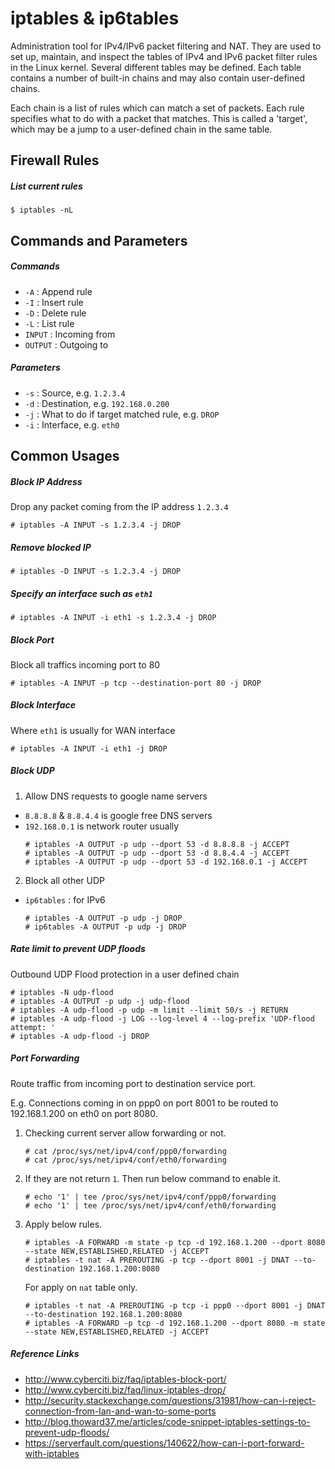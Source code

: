 iptables & ip6tables
====================

Administration tool for IPv4/IPv6 packet filtering and NAT. They are used to set up, maintain, and inspect the tables of IPv4 and IPv6 packet filter rules in the Linux kernel. Several different tables may be defined. Each table contains a number of built-in chains and may also contain user-defined chains.

Each chain is a list of rules which can match a set of packets. Each rule specifies what to do with a packet  that matches. This is called a 'target', which may be a jump to a user-defined chain in the same table.

Firewall Rules
--------------
##### List current rules
```
$ iptables -nL
```


Commands and Parameters
-----------------------

##### Commands
* `-A` : Append rule
* `-I` : Insert rule
* `-D` : Delete rule
* `-L` : List rule
* `INPUT` : Incoming from
* `OUTPUT` : Outgoing to

##### Parameters
* `-s` : Source, e.g. `1.2.3.4`
* `-d` : Destination, e.g. `192.168.0.200`
* `-j` : What to do if target matched rule, e.g. `DROP`
* `-i` : Interface, e.g. `eth0`


Common Usages
-------------

##### Block IP Address
Drop any packet coming from the IP address `1.2.3.4`
```
# iptables -A INPUT -s 1.2.3.4 -j DROP
```

##### Remove blocked IP
```
# iptables -D INPUT -s 1.2.3.4 -j DROP
```

##### Specify an interface such as `eth1`
```
# iptables -A INPUT -i eth1 -s 1.2.3.4 -j DROP
```

##### Block Port
Block all traffics incoming port to 80
```
# iptables -A INPUT -p tcp --destination-port 80 -j DROP
```

##### Block Interface
Where `eth1` is usually for WAN interface
```
# iptables -A INPUT -i eth1 -j DROP
```

##### Block UDP
1. Allow DNS requests to google name servers
* `8.8.8.8` & `8.8.4.4` is google free DNS servers
* `192.168.0.1` is network router usually
  ```
  # iptables -A OUTPUT -p udp --dport 53 -d 8.8.8.8 -j ACCEPT
  # iptables -A OUTPUT -p udp --dport 53 -d 8.8.4.4 -j ACCEPT
  # iptables -A OUTPUT -p udp --dport 53 -d 192.168.0.1 -j ACCEPT
  ```
2. Block all other UDP
* `ip6tables` : for IPv6
  ```
  # iptables -A OUTPUT -p udp -j DROP
  # ip6tables -A OUTPUT -p udp -j DROP
  ```

##### Rate limit to prevent UDP floods
Outbound UDP Flood protection in a user defined chain
```
# iptables -N udp-flood
# iptables -A OUTPUT -p udp -j udp-flood
# iptables -A udp-flood -p udp -m limit --limit 50/s -j RETURN
# iptables -A udp-flood -j LOG --log-level 4 --log-prefix 'UDP-flood attempt: '
# iptables -A udp-flood -j DROP
```

##### Port Forwarding
Route traffic from incoming port to destination service port.

E.g. Connections coming in on ppp0 on port 8001 to be routed to 192.168.1.200 on eth0 on port 8080.

1. Checking current server allow forwarding or not.
    ```
    # cat /proc/sys/net/ipv4/conf/ppp0/forwarding
    # cat /proc/sys/net/ipv4/conf/eth0/forwarding
    ```

2. If they are not return `1`. Then run below command to enable it.
    ```
    # echo '1' | tee /proc/sys/net/ipv4/conf/ppp0/forwarding
    # echo '1' | tee /proc/sys/net/ipv4/conf/eth0/forwarding
    ```

3. Apply below rules.
    ```
    # iptables -A FORWARD -m state -p tcp -d 192.168.1.200 --dport 8080 --state NEW,ESTABLISHED,RELATED -j ACCEPT
    # iptables -t nat -A PREROUTING -p tcp --dport 8001 -j DNAT --to-destination 192.168.1.200:8080
    ```

    For apply on `nat` table only.
    ```
    # iptables -t nat -A PREROUTING -p tcp -i ppp0 --dport 8001 -j DNAT --to-destination 192.168.1.200:8080
    # iptables -A FORWARD -p tcp -d 192.168.1.200 --dport 8080 -m state --state NEW,ESTABLISHED,RELATED -j ACCEPT
    ```

##### Reference Links
* http://www.cyberciti.biz/faq/iptables-block-port/
* http://www.cyberciti.biz/faq/linux-iptables-drop/
* http://security.stackexchange.com/questions/31981/how-can-i-reject-connection-from-lan-and-wan-to-some-ports
* http://blog.thoward37.me/articles/code-snippet-iptables-settings-to-prevent-udp-floods/
* https://serverfault.com/questions/140622/how-can-i-port-forward-with-iptables
